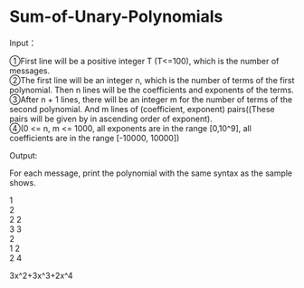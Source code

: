 # Sum-of-Unary-Polynomials
Input：

①First line will be a positive integer T (T<=100), which is the number of messages.  
②The first line will be an integer n, which is the number of terms of the first polynomial. Then n lines will be the coefficients and exponents of the terms.  
③After n + 1 lines, there will be an integer m for the number of terms of the second polynomial. And m lines of (coefficient, exponent) pairs((These pairs will be given by in ascending order of exponent).  
④(0 <= n, m <= 1000, all exponents are in the range [0,10^9], all coefficients are in the range [-10000, 10000])  

Output:  

For each message, print the polynomial with the same syntax as the sample shows.    

1  
2  
2 2  
3 3  
2  
1 2  
2 4  

3x^2+3x^3+2x^4
